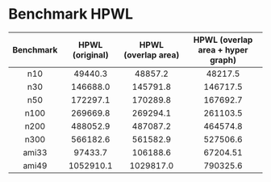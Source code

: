 # Benchmark HPWL



| Benchmark | HPWL (original) | HPWL (overlap area) | HPWL (overlap area + hyper graph) |
| :-------: | :-------------: | :-----------------: | :-------------------------------: |
|    n10    |     49440.3     |       48857.2       |              48217.5              |
|    n30    |    146688.0     |      145791.8       |             146717.5              |
|    n50    |    172297.1     |      170289.8       |             167692.7              |
|   n100    |    269669.8     |      269294.1       |             261103.5              |
|   n200    |    488052.9     |      487087.2       |             464574.8              |
|   n300    |    566182.6     |      561582.9       |             527506.6              |
|   ami33   |     97433.7     |      106188.6       |             67204.51              |
|   ami49   |    1052910.1    |      1029817.0      |             790325.6              |

